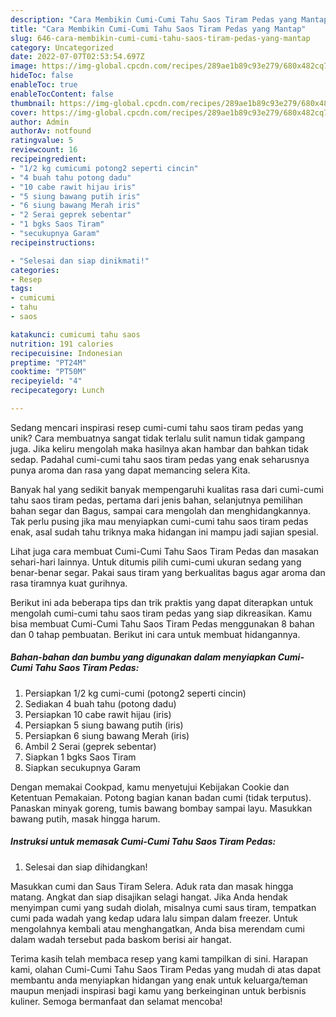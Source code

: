```yaml
---
description: "Cara Membikin Cumi-Cumi Tahu Saos Tiram Pedas yang Mantap"
title: "Cara Membikin Cumi-Cumi Tahu Saos Tiram Pedas yang Mantap"
slug: 646-cara-membikin-cumi-cumi-tahu-saos-tiram-pedas-yang-mantap
category: Uncategorized
date: 2022-07-07T02:53:54.697Z
image: https://img-global.cpcdn.com/recipes/289ae1b89c93e279/680x482cq70/cumi-cumi-tahu-saos-tiram-pedas-foto-resep-utama.jpg
hideToc: false
enableToc: true
enableTocContent: false
thumbnail: https://img-global.cpcdn.com/recipes/289ae1b89c93e279/680x482cq70/cumi-cumi-tahu-saos-tiram-pedas-foto-resep-utama.jpg
cover: https://img-global.cpcdn.com/recipes/289ae1b89c93e279/680x482cq70/cumi-cumi-tahu-saos-tiram-pedas-foto-resep-utama.jpg
author: Admin
authorAv: notfound
ratingvalue: 5
reviewcount: 16
recipeingredient:
- "1/2 kg cumicumi potong2 seperti cincin"
- "4 buah tahu potong dadu"
- "10 cabe rawit hijau iris"
- "5 siung bawang putih iris"
- "6 siung bawang Merah iris"
- "2 Serai geprek sebentar"
- "1 bgks Saos Tiram"
- "secukupnya Garam"
recipeinstructions:

- "Selesai dan siap dinikmati!"
categories:
- Resep
tags:
- cumicumi
- tahu
- saos

katakunci: cumicumi tahu saos 
nutrition: 191 calories
recipecuisine: Indonesian
preptime: "PT24M"
cooktime: "PT50M"
recipeyield: "4"
recipecategory: Lunch

---
```





Sedang mencari inspirasi resep cumi-cumi tahu saos tiram pedas yang unik? Cara membuatnya sangat tidak terlalu sulit namun tidak gampang juga. Jika keliru mengolah maka hasilnya akan hambar dan bahkan tidak sedap. Padahal cumi-cumi tahu saos tiram pedas yang enak seharusnya punya aroma dan rasa yang dapat memancing selera Kita.





Banyak hal yang sedikit banyak mempengaruhi kualitas rasa dari cumi-cumi tahu saos tiram pedas, pertama dari jenis bahan, selanjutnya pemilihan bahan segar dan Bagus, sampai cara mengolah dan menghidangkannya. Tak perlu pusing jika mau menyiapkan cumi-cumi tahu saos tiram pedas enak,      asal sudah tahu triknya maka hidangan ini mampu jadi sajian spesial.














Lihat juga cara membuat Cumi-Cumi Tahu Saos Tiram Pedas dan masakan sehari-hari lainnya. Untuk ditumis pilih cumi-cumi ukuran sedang yang benar-benar segar. Pakai saus tiram yang berkualitas bagus agar aroma dan rasa tiramnya kuat gurihnya.






Berikut ini ada beberapa tips dan trik praktis yang dapat diterapkan untuk mengolah cumi-cumi tahu saos tiram pedas yang siap dikreasikan. Kamu bisa membuat Cumi-Cumi Tahu Saos Tiram Pedas menggunakan 8 bahan dan 0 tahap pembuatan. Berikut ini cara untuk membuat hidangannya.

<!--inarticleads1-->

##### Bahan-bahan dan bumbu yang digunakan dalam menyiapkan Cumi-Cumi Tahu Saos Tiram Pedas:

1. Persiapkan 1/2 kg cumi-cumi (potong2 seperti cincin)
1. Sediakan 4 buah tahu (potong dadu)
1. Persiapkan 10 cabe rawit hijau (iris)
1. Persiapkan 5 siung bawang putih (iris)
1. Persiapkan 6 siung bawang Merah (iris)
1. Ambil 2 Serai (geprek sebentar)
1. Siapkan 1 bgks Saos Tiram
1. Siapkan secukupnya Garam


Dengan memakai Cookpad, kamu menyetujui Kebijakan Cookie dan Ketentuan Pemakaian. Potong bagian kanan badan cumi (tidak terputus). Panaskan minyak goreng, tumis bawang bombay sampai layu. Masukkan bawang putih, masak hingga harum. 

<!--inarticleads2-->

##### Instruksi untuk memasak Cumi-Cumi Tahu Saos Tiram Pedas:


1. Selesai dan siap dihidangkan!

Masukkan cumi dan Saus Tiram Selera. Aduk rata dan masak hingga matang. Angkat dan siap disajikan selagi hangat. Jika Anda hendak menyimpan cumi yang sudah diolah, misalnya cumi saus tiram, tempatkan cumi pada wadah yang kedap udara lalu simpan dalam freezer. Untuk mengolahnya kembali atau menghangatkan, Anda bisa merendam cumi dalam wadah tersebut pada baskom berisi air hangat. 

Terima kasih telah membaca resep yang kami tampilkan di sini. Harapan kami, olahan Cumi-Cumi Tahu Saos Tiram Pedas yang mudah di atas dapat membantu anda menyiapkan hidangan yang enak untuk keluarga/teman maupun menjadi inspirasi bagi kamu yang berkeinginan untuk berbisnis kuliner. Semoga bermanfaat dan selamat mencoba!
